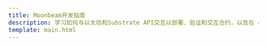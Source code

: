 ```yaml
---
title: Moonbeam开发指南
description: 学习如何与以太坊和Substrate API交互以部署、验证和交互合约，以及在 oonbeam上开发DApp的指南。
template: main.html
---
```


<div class='subsection-wrapper'></div>